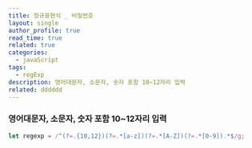 ```yaml
---
title: 정규표현식 _ 비밀번호
layout: single
author_profile: true
read_time: true
related: true
categories:
  - javaScript
tags:
  - regExp
description: 영어대문자, 소문자, 숫자 포함 10~12자리 입력
related: dddddd
---
```


### 영어대문자, 소문자, 숫자 포함 10~12자리 입력

```javascript
let regexp = /^(?=.{10,12})(?=.*[a-z])(?=.*[A-Z])(?=.*[0-9]).*$/g;
```
